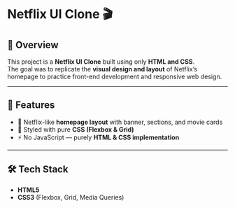 # Netflix UI Clone 🎬  

## 📌 Overview  
This project is a **Netflix UI Clone** built using only **HTML and CSS**.  
The goal was to replicate the **visual design and layout** of Netflix’s homepage to practice front-end development and responsive web design.  

---

## 🚀 Features  
- 🎥 Netflix-like **homepage layout** with banner, sections, and movie cards  
- 🎨 Styled with pure **CSS (Flexbox & Grid)**  
- ⚡ No JavaScript — purely **HTML & CSS implementation**  

---

## 🛠️ Tech Stack  
- **HTML5**  
- **CSS3** (Flexbox, Grid, Media Queries)  
